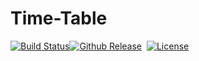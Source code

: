# Time-Table

[![Build Status](https://img.shields.io/badge/build-passing-brightgreen.svg?maxAge=3600&&style=flat)](https://github.com/SiddharthSaxena/Time-Table)[![Github Release](https://img.shields.io/badge/release-v1.0-red.svg?maxAge=3600&style=flat)](https://github.com/SiddharthSaxena/Time-Table/releases/tag/v1.0)&nbsp;&nbsp;[![License](https://img.shields.io/badge/license-GPL--3.0-blue.svg?maxAge=3600&&style=flat)](https://github.com/SiddharthSaxena/Time-Table/blob/master/LICENSE)

